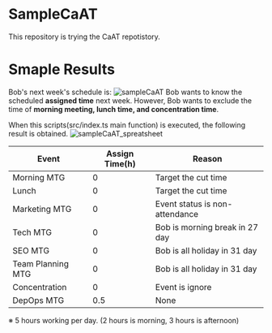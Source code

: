 # SampleCaAT
This repository is  trying the CaAT repotistory.

# Smaple Results

Bob's next week's schedule is:
![sampleCaAT](https://res.cloudinary.com/silverbirder/image/upload/v1579941127/CaAT/sampleCaAT.png)
Bob wants to know the scheduled **assigned time** next week.
However, Bob wants to exclude the time of **morning meeting, lunch time, and concentration time**.

When this scripts(src/index.ts main function) is executed, the following result is obtained.
![sampleCaAT_spreatsheet](https://res.cloudinary.com/silverbirder/image/upload/v1579941128/CaAT/sampleCaAT_spreatsheet.png)

|Event|Assign Time(h)|Reason|
| --- | --- | --- |
|Morning MTG|0|Target the cut time|
|Lunch|0|Target the cut time|
|Marketing MTG|0|Event status is non-attendance|
|Tech MTG|0|Bob is morning break in 27 day|
|SEO MTG|0|Bob is all holiday in 31 day|
|Team Planning MTG|0|Bob is all holiday in 31 day|
|Concentration|0|Event is ignore|
|DepOps MTG|0.5|None|

※ 5 hours working per day. (2 hours is morning, 3 hours is afternoon)